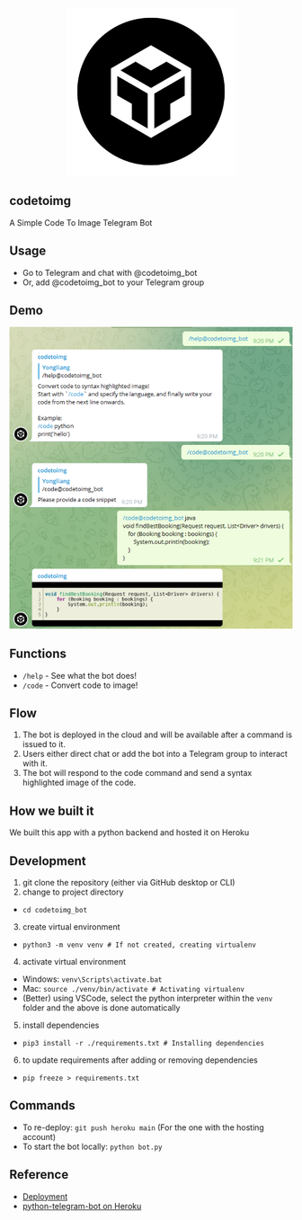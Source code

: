 <p align="center">
  <img width="300" src="img/logo.svg" alt="logo"/>
</p>

## codetoimg
A Simple Code To Image Telegram Bot

## Usage
- Go to Telegram and chat with @codetoimg_bot
- Or, add @codetoimg_bot to your Telegram group

## Demo
![demo](img/demo.png)

## Functions
- `/help` - See what the bot does!
- `/code` - Convert code to image!

## Flow
1. The bot is deployed in the cloud and will be available after a command is issued to it.
2. Users either direct chat or add the bot into a Telegram group to interact with it.
3. The bot will respond to the code command and send a syntax highlighted image of the code.

## How we built it
We built this app with a python backend and hosted it on Heroku

## Development
1. git clone the repository (either via GitHub desktop or CLI)
2. change to project directory
 - `cd codetoimg_bot` 
3. create virtual environment
 - `python3 -m venv venv # If not created, creating virtualenv`
4. activate virtual environment
 - Windows: `venv\Scripts\activate.bat`
 - Mac: `source ./venv/bin/activate # Activating virtualenv`
 - (Better) using VSCode, select the python interpreter within the `venv` folder and the above is done automatically
5. install dependencies
 - `pip3 install -r ./requirements.txt # Installing dependencies`
6. to update requirements after adding or removing dependencies
 - `pip freeze > requirements.txt`
## Commands
- To re-deploy: `git push heroku main` (For the one with the hosting account)
- To start the bot locally: `python bot.py`
## Reference
- [Deployment](https://towardsdatascience.com/how-to-deploy-a-telegram-bot-using-heroku-for-free-9436f89575d2)
- [python-telegram-bot on Heroku](https://github.com/Bibo-Joshi/ptb-heroku-skeleton)

